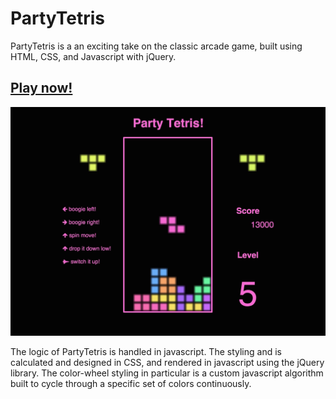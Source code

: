 # PartyTetris

PartyTetris is a an exciting take on the classic arcade game, built using HTML, CSS, and Javascript with jQuery.

## <a href='http://pmckelvy1.github.io/PartyTetris/'>Play now!</a>

![PartyTetris!](/party-tetris-screenshot.jpg "PartyTetris")

The logic of PartyTetris is handled in javascript.  The styling and is calculated and designed in CSS, and rendered in javascript using the jQuery library.  The color-wheel styling in particular is a custom javascript algorithm built to cycle through a specific set of colors continuously.
